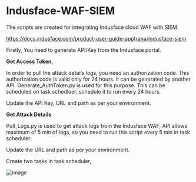 # Indusface-WAF-SIEM

The scripts are created for integrating Indusface cloud WAF with SIEM.

https://docs.indusface.com/product-user-guide-apptrana/indusface-siem

Firstly, You need to generate API/Key from the Indusface portal.

**Get Access Token,**

In order to pull the attack details logs, you need an authorization code. This authorization code is valid only for 24 hours. it can be generated by another API. Generate_AuthToken.py is used for this purpose. This can be scheduled on task schedluer, schedule it to run every 24 hours.

Update the API Key, URL and path as per your environment.

**Get Attack Details**

Pull_Logs.py is used to get attack logs from the Indusface WAF, API allows maximum of 5 min of logs, so you need to run this script every 5 min in task scheduler. 

Update the URL and path as per your environment.

Create two tasks in task scheduler,

![image](https://user-images.githubusercontent.com/79724838/160105433-35ab4bb1-e1e0-4f9f-93c7-578f2d30e25b.png)
